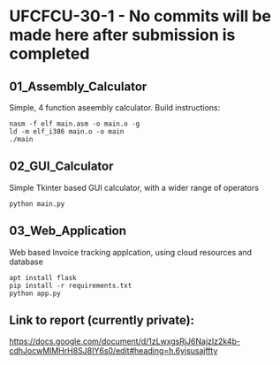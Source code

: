 # UFCFCU-30-1 - No commits will be made here after submission is completed

## 01_Assembly_Calculator
Simple, 4 function aseembly calculator. Build instructions:
```
nasm -f elf main.asm -o main.o -g
ld -m elf_i386 main.o -o main
./main
```

## 02_GUI_Calculator
Simple Tkinter based GUI calculator, with a wider range of operators
```
python main.py
```

## 03_Web_Application
Web based Invoice tracking applcation, using cloud resources and database
```
apt install flask
pip install -r requirements.txt
python app.py
```

## Link to report (currently private):

https://docs.google.com/document/d/1zLwxgsRjJ6NajzIz2k4b-cdhJocwMlMHrH8SJ8IY6s0/edit#heading=h.6yjsusajffty
